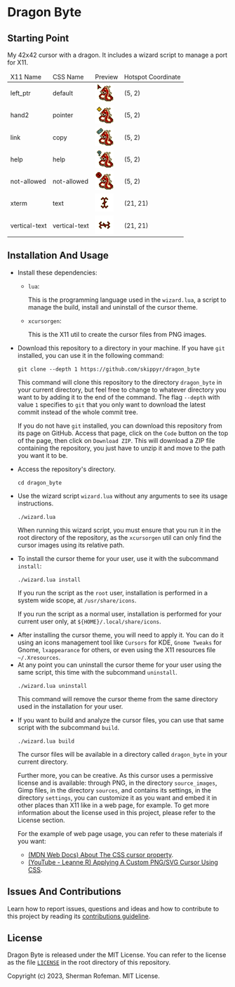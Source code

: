<h1>Dragon Byte</h1>
	<h2>Starting Point</h2>
		<p>My 42x42 cursor with a dragon. It includes a wizard script to manage a port for X11.</p>
		<table>
			<thead>
				<tr>
					<td>X11 Name</td>
					<td>CSS Name</td>
					<td>Preview</td>
					<td>Hotspot Coordinate</td>
				</tr>
			</thead>
			<body>
				<tr>
					<td>left_ptr</td>
					<td>default</td>
					<td><img src="./source_images/left_ptr.png"/></td>
					<td>(5, 2)</td>
				</tr>
				<tr>
					<td>hand2</td>
					<td>pointer</td>
					<td><img src="./source_images/hand2.png"/></td>
					<td>(5, 2)</td>
				</tr>
				<tr>
					<td>link</td>
					<td>copy</td>
					<td><img src="./source_images/link.png"/></td>
					<td>(5, 2)</td>
				</tr>
				<tr>
					<td>help</td>
					<td>help</td>
					<td><img src="./source_images/help.png"/></td>
					<td>(5, 2)</td>
				</tr>
				<tr>
					<td>not-allowed</td>
					<td>not-allowed</td>
					<td><img src="./source_images/not-allowed.png"/></td>
					<td>(5, 2)</td>
				</tr>
				<tr>
					<td>xterm</td>
					<td>text</td>
					<td><img src="./source_images/xterm.png"/></td>
					<td>(21, 21)</td>
				</tr>
				<tr>
					<td>vertical-text</td>
					<td>vertical-text</td>
					<td><img src="./source_images/vertical-text.png"/></td>
					<td>(21, 21)</td>
				</tr>
			</body>
		</table>
	<h2>Installation And Usage</h2>
		<ul>
			<li>Install these dependencies:</li>
				<ul>
					<li><code>lua</code>:</li>
					<p>This is the programming language used in the <code>wizard.lua</code>, a script to manage the build, install and uninstall of the cursor theme.</p>
					<li><code>xcursorgen</code>:</li>
					<p>This is the X11 util to create the cursor files from PNG images.</p>
				</ul>
			<li>Download this repository to a directory in your machine. If you have <code>git</code> installed, you can use it in the following command:</li>
			<pre><code>git clone --depth 1 https://github.com/skippyr/dragon_byte</code></pre>
			<p>This command will clone this repository to the directory <code>dragon_byte</code> in your current directory, but feel free to change to whatever directory you want to by adding it to the end of the command. The flag <code>--depth</code> with value <code>1</code> specifies to <code>git</code> that you only want to download the latest commit instead of the whole commit tree.</p>
			<p>If you do not have <code>git</code> installed, you can download this repository from its page on GitHub. Access that page, click on the <code>Code</code> button on the top of the page, then click on <code>Download ZIP</code>. This will download a ZIP file containing the repository, you just have to unzip it and move to the path you want it to be.</p>
			<li>Access the repository's directory.</li>
			<pre><code>cd dragon_byte</code></pre>
			<li>Use the wizard script <code>wizard.lua</code> without any arguments to see its usage instructions.</li>
			<pre><code>./wizard.lua</code></pre>
			<p>When running this wizard script, you must ensure that you run it in the root directory of the repository, as the <code>xcursorgen</code> util can only find the cursor images using its relative path.</p>
			<li>To install the cursor theme for your user, use it with the subcommand <code>install</code>:</li>
			<pre><code>./wizard.lua install</code></pre>
			<p>If you run the script as the <code>root</code> user, installation is performed in a system wide scope, at <code>/usr/share/icons</code>.</p>
			<p>If you run the script as a normal user, installation is performed for your current user only, at <code>${HOME}/.local/share/icons</code>.
			<li>After installing the cursor theme, you will need to apply it. You can do it using an icons management tool like <code>Cursors</code> for KDE, <code>Gnome Tweaks</code> for Gnome, <code>lxappearance</code> for others, or even using the X11 resources file <code>~/.Xresources</code>.</li>
			<li>At any point you can uninstall the cursor theme for your user using the same script, this time with the subcommand <code>uninstall</code>.
			<pre><code>./wizard.lua uninstall</code></pre>
			<p>This command will remove the cursor theme from the same directory used in the installation for your user.</p>
			<li>If you want to build and analyze the cursor files, you can use that same script with the subcommand <code>build</code>.</p>
			<pre><code>./wizard.lua build</code></pre>
			<p>The cursor files will be available in a directory called <code>dragon_byte</code> in your current directory.</p>
			<p>Further more, you can be creative. As this cursor uses a permissive license and is available: through PNG, in the directory <code>source_images</code>, Gimp files, in the directory <code>sources</code>, and contains its settings, in the directory <code>settings</code>, you can customize it as you want and embed it in other places than X11 like in a web page, for example. To get more information about the license used in this project, please refer to the License section.</p>
			<p>For the example of web page usage, you can refer to these materials if you want:</p>
				<ul>
					<li><a href="https://developer.mozilla.org/en-US/docs/Web/CSS/cursor">(MDN Web Docs) About The CSS cursor property</a>.</li>
					<li><a href="https://www.youtube.com/watch?v=FOC5RZHK_Gw">(YouTube - Leanne R) Applying A Custom PNG/SVG Cursor Using CSS</a>.</li>
				</ul>
		</ul>
	<h2>Issues And Contributions</h2>
		<p>Learn how to report issues, questions and ideas and how to contribute to this project by reading its <a href="https://skippyr.github.io/materials/pages/contributions_guideline.html">contributions guideline</a>.</p>
	<h2>License</h2>
		<p>Dragon Byte is released under the MIT License. You can refer to the license as the file <code><a href="https://github.com/skippyr/dragon_byte/blob/main/LICENSE">LICENSE</a></code> in the root directory of this repository.</p>
		<p>Copyright (c) 2023, Sherman Rofeman. MIT License.</p>

